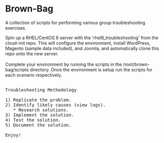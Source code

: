 # Brown-Bag
A collection of scripts for performing various group troubleshooting exercises.

Spin up a RHEL/CentOS 6 server with the 'rhel6_troubleshooting' from the cloud-init repo. This will configure the environment, install WordPress, Magento (sample data included), and Joomla, and automatically clone this repo onto the new server.<br><br>
Complete your environment by running the scripts in the /root/brown-bag/scripts directory. Once the environment is setup run the scripts for each scenario respectively.<br><br>
<pre>
Troubleshooting Methodology

1) Replicate the problem.
2) Identify likely causes (view logs).
   * Research solutions.
3) Implement the solution.
4) Test the solution.
5) Document the solution.

Enjoy!
</pre>
